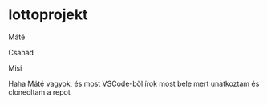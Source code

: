 # lottoprojekt


Máté

Csanád 

Misi


Haha Máté vagyok, és most VSCode-ből írok most bele mert unatkoztam és cloneoltam a repot 
